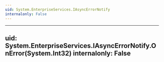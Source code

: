 ```yaml
---
uid: System.EnterpriseServices.IAsyncErrorNotify
internalonly: False
---
```


---
uid: System.EnterpriseServices.IAsyncErrorNotify.OnError(System.Int32)
internalonly: False
---
